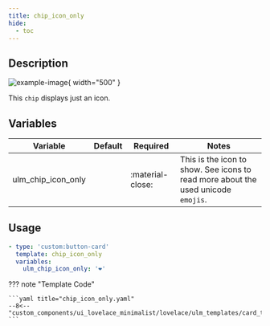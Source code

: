 ```yaml
---
title: chip_icon_only
hide:
  - toc
---
```

<!-- markdownlint-disable MD046 -->

## Description

![example-image](../../assets/img/ulm_chips/chip_icon_only.png){ width="500" }

This `chip` displays just an icon.

## Variables

| Variable | Default | Required         | Notes             |
|----------|---------|------------------|-------------------|
| ulm_chip_icon_only     |         | :material-close: | This is the icon to show. See icons to read more about the used unicode `emojis`.  |

## Usage

```yaml
- type: 'custom:button-card'
  template: chip_icon_only
  variables:
    ulm_chip_icon_only: '❤️'
```

??? note "Template Code"

    ```yaml title="chip_icon_only.yaml"
    --8<-- "custom_components/ui_lovelace_minimalist/lovelace/ulm_templates/card_templates/chips/chip_icon_only.yaml"
    ```
